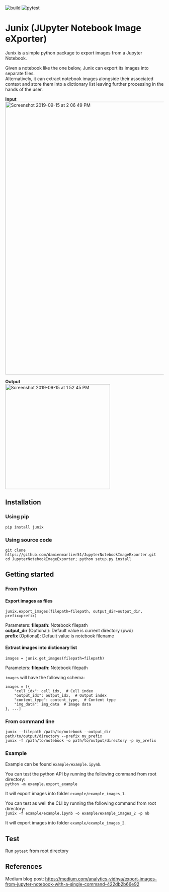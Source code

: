 ![build](https://app.travis-ci.com/damienmarlier51/JupyterNotebookImageExporter.svg?branch=master)
![pytest](https://github.com/damienmarlier51/JupyterNotebookImageExporter/actions/workflows/test.yaml/badge.svg)

# Junix (JUpyter Notebook Image eXporter)

Junix is a simple python package to export images from a Jupyter Notebook.

Given a notebook like the one below, Junix can export its images into separate files.<br/>
Alternatively, it can extract notebook images alongside their associated context and store them into a dictionary list leaving further processing in the hands of the user.

**Input**<br/>
<img width="865" alt="Screenshot 2019-09-15 at 2 06 49 PM" src="https://user-images.githubusercontent.com/9989010/64917363-2cfe4780-d7c2-11e9-8174-ed2924d17e31.png">

**Output**<br/>
<img width="333" alt="Screenshot 2019-09-15 at 1 52 45 PM" src="https://user-images.githubusercontent.com/9989010/64917371-5fa84000-d7c2-11e9-9f65-e9a53fc7d781.png">


## Installation

### Using pip

```pip install junix```

### Using source code

```
git clone https://github.com/damienmarlier51/JupyterNotebookImageExporter.git
cd JupyterNotebookImageExporter; python setup.py install
```

## Getting started

### From Python

#### Export images as files

```junix.export_images(filepath=filepath, output_dir=output_dir, prefix=prefix)```

Parameters:
**filepath**: Notebook filepath<br/>
**output_dir** (Optional): Default value is current directory (pwd)<br/>
**prefix** (Optional): Default value is notebook filename<br/>

#### Extract images into dictionary list

```images = junix.get_images(filepath=filepath)```

Parameters:
**filepath**: Notebook filepath<br/>

```images``` will have the following schema:

```
images = [{
    "cell_idx": cell_idx,  # Cell index
    "output_idx": output_idx,  # Output index
    "content_type": content_type,  # Content type
    "img_data": img_data  # Image data
}, ...]
```

### From command line

```junix --filepath /path/to/notebook --output_dir path/to/output/directory --prefix my_prefix```<br/>
```junix -f /path/to/notebook -o path/to/output/directory -p my_prefix```

### Example

Example can be found ```example/example.ipynb```.

You can test the python API by running the following command from root directory:<br/>
```python -m example.export_example```

It will export images into folder ```example/example_images_1```.<br/>

You can test as well the CLI by running the following command from root directory:<br/>
```junix -f example/example.ipynb -o example/example_images_2 -p nb```

It will export images into folder ```example/example_images_2```.

## Test

Run ```pytest``` from root directory

## References

Medium blog post: https://medium.com/analytics-vidhya/export-images-from-jupyter-notebook-with-a-single-command-422db2b66e92
